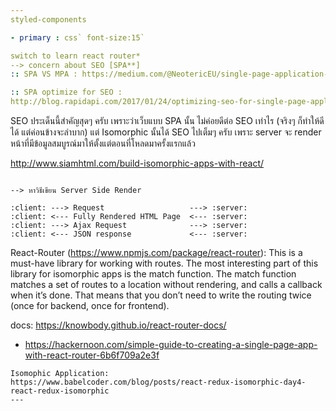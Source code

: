 ```yaml
---
styled-components

- primary : css` font-size:15`

switch to learn react router*
--> concern about SEO [SPA**]
:: SPA VS MPA : https://medium.com/@NeotericEU/single-page-application-vs-multiple-page-application-2591588efe58

:: SPA optimize for SEO :
http://blog.rapidapi.com/2017/01/24/optimizing-seo-for-single-page-applications-with-isomorphic-javascript/


```
SEO
ประเด็นนี้สำคัญสุดๆ ครับ เพราะว่าเว็บแบบ SPA นั้น ไม่ค่อยดีต่อ SEO เท่าไร (จริงๆ ก็ทำให้ดีได้ แต่ค่อนข้างจะลำบาก) แต่ Isomorphic นั้นได้ SEO ไปเต็มๆ ครับ เพราะ server จะ render หน้าที่มีข้อมูลสมบูรณ์มาให้ตั้งแต่ตอนที่โหลดมาครั้งแรกแล้ว

http://www.siamhtml.com/build-isomorphic-apps-with-react/
```

--> หาวิธีเขียน Server Side Render 

:client: ---> Request                   ---> :server:
:client: <--- Fully Rendered HTML Page  <--- :server:
:client: ---> Ajax Request              ---> :server:
:client: <--- JSON response             <--- :server:

```
React-Router (https://www.npmjs.com/package/react-router): This is a must-have library for working with routes. The most interesting part of this library for isomorphic apps is the match function. The match function matches a set of routes to a location without rendering, and calls a callback when it’s done. That means that you don’t need to write the routing twice (once for backend, once for frontend).

docs: https://knowbody.github.io/react-router-docs/
- https://hackernoon.com/simple-guide-to-creating-a-single-page-app-with-react-router-6b6f709a2e3f

```
Isomophic Application:
https://www.babelcoder.com/blog/posts/react-redux-isomorphic-day4-react-redux-isomorphic
---
```

